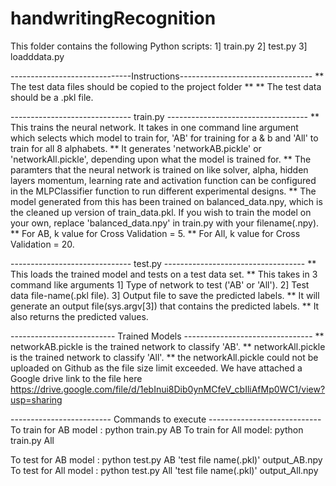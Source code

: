 # handwritingRecognition
This folder contains the following Python scripts:
    1] train.py
    2] test.py
    3] loadddata.py

------------------------------Instructions---------------------------------
** The test data files should be copied to the project folder **
** The test data should be a .pkl file.


------------------------------ train.py -----------------------------------
** This trains the neural network. It takes in one command line argument
   which selects which model to train for, 'AB' for training for a & b
   and 'All' to train for all 8 alphabets.
** It generates 'networkAB.pickle' or 'networkAll.pickle', depending upon
   what the model is trained for.
** The paramters that the neural network is trained on like solver, alpha, hidden layers
   momentum, learning rate and activation function can be configured in the MLPClassifier
   function to run different experimental designs.
** The model generated from this has been trained on balanced_data.npy, which is the 
   cleaned up version of train_data.pkl. If you wish to train the model on your own,
   replace 'balanced_data.npy' in train.py with your filename(.npy).
** For AB, k value for Cross Validation = 5.
** For All, k value for Cross Validation  = 20.


------------------------------ test.py -----------------------------------
** This loads the trained model and tests on a test data set.
** This takes in 3 command like arguments
            1] Type of network to test ('AB' or 'All').
            2] Test data file-name(.pkl file).
            3] Output file to save the predicted labels.
** It will generate an output file(sys.argv[3]) that contains the predicted labels.
** It also returns the predicted values.


-------------------------- Trained Models --------------------------------
** networkAB.pickle is the trained network to classify 'AB'.
** networkAll.pickle is the trained network to classify 'All'.
** the networkAll.pickle could not be uploaded on Github as the file size limit exceeded.
   We have attached a Google drive link to the file here 
   https://drive.google.com/file/d/1ebInui8Dib0ynMCfeV_cbIliAfMp0WC1/view?usp=sharing


------------------------- Commands to execute ----------------------------
To train for AB model :   python train.py AB
To train for All model:   python train.py All

To test for AB model  :   python test.py AB 'test file name(.pkl)' output_AB.npy
To test for All model :   python test.py All 'test file name(.pkl)' output_All.npy
